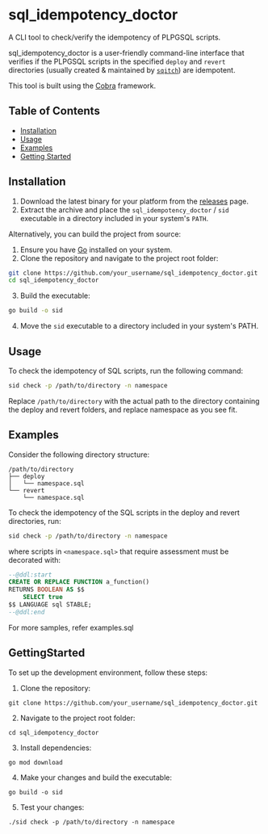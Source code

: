 # sql_idempotency_doctor

A CLI tool to check/verify the idempotency of PLPGSQL scripts.

sql_idempotency_doctor is a user-friendly command-line interface that verifies if the PLPGSQL scripts in the specified `deploy` and `revert` directories (usually created & maintained by [`sqitch`](https://github.com/sqitchers/sqitch)) are idempotent. 

This tool is built using the [Cobra](https://github.com/spf13/cobra) framework.

## Table of Contents

- [Installation](#installation)
- [Usage](#usage)
- [Examples](#examples)
- [Getting Started](#gettingstarted)

## Installation

1. Download the latest binary for your platform from the [releases](https://github.com/1x-eng/sql_idempotency_doctor/releases) page.
2. Extract the archive and place the `sql_idempotency_doctor` / `sid` executable in a directory included in your system's `PATH`.

Alternatively, you can build the project from source:

1. Ensure you have [Go](https://golang.org/doc/install) installed on your system.
2. Clone the repository and navigate to the project root folder:

```sh
git clone https://github.com/your_username/sql_idempotency_doctor.git
cd sql_idempotency_doctor
```

3. Build the executable:
```sh
go build -o sid
```
4. Move the `sid` executable to a directory included in your system's PATH.

## Usage
To check the idempotency of SQL scripts, run the following command:

```sh
sid check -p /path/to/directory -n namespace
```
Replace `/path/to/directory` with the actual path to the directory containing the deploy and revert folders, and replace namespace as you see fit.

## Examples
Consider the following directory structure:

```
/path/to/directory
├── deploy
│   └── namespace.sql
└── revert
    └── namespace.sql
```

To check the idempotency of the SQL scripts in the deploy and revert directories, run:

```sh
sid check -p /path/to/directory -n namespace
```
where scripts in `<namespace.sql>` that require assessment must be decorated with:
```sql
--@ddl:start
CREATE OR REPLACE FUNCTION a_function()
RETURNS BOOLEAN AS $$
    SELECT true
$$ LANGUAGE sql STABLE; 
--@ddl:end
```
For more samples, refer examples.sql

## GettingStarted
To set up the development environment, follow these steps:

1. Clone the repository:
```
git clone https://github.com/your_username/sql_idempotency_doctor.git
```
2. Navigate to the project root folder:
```
cd sql_idempotency_doctor
```
3. Install dependencies:
```
go mod download
```
4. Make your changes and build the executable:
```
go build -o sid
```
5. Test your changes:
```
./sid check -p /path/to/directory -n namespace
```

